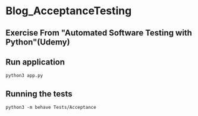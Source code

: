 # Blog_AcceptanceTesting
## Exercise From "Automated Software Testing with Python"(Udemy)

## Run application

```
python3 app.py
```

## Running the tests

```
python3 -m behave Tests/Acceptance
```
